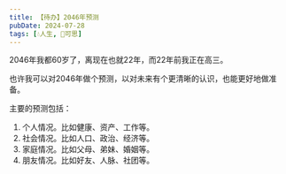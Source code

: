 ```yaml
---
title: 【待办】2046年预测
pubDate: 2024-07-28
tags: [💧人生, 🤔可思]
---
```


2046年我都60岁了，离现在也就22年，而22年前我正在高三。

也许我可以对2046年做个预测，以对未来有个更清晰的认识，也能更好地做准备。

主要的预测包括：

1. 个人情况。比如健康、资产、工作等。
2. 社会情况。比如人口、政治、经济等。
3. 家庭情况。比如父母、弟妹、婚姻等。
4. 朋友情况。比如好友、人脉、社团等。
